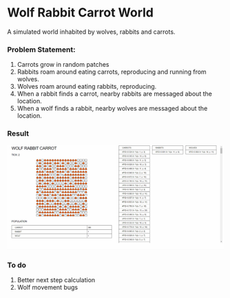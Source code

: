 # Wolf Rabbit Carrot World

A simulated world inhabited by wolves, rabbits and carrots.

### Problem Statement:
1. Carrots grow in random patches
2. Rabbits roam around eating carrots, reproducing and running from wolves.
3. Wolves roam around eating rabbits, reproducing.
4. When a rabbit finds a carrot, nearby rabbits are messaged about the location. 
5. When a wolf finds a rabbit, nearby wolves are messaged about the location.

### Result
![result](./assets/wrc_000.gif)


### To do

1. Better next step calculation
2. Wolf movement bugs
